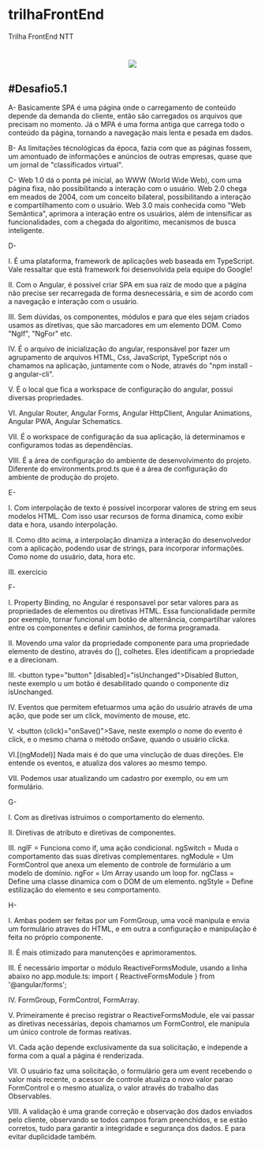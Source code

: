 # trilhaFrontEnd
 Trilha FrontEnd NTT
</h1>
<h1 align="center">
<img src="http://1.bp.blogspot.com/-hEItJlZTE3I/VirtgFC_k3I/AAAAAAAAKzM/kLj7Laem30A/s1600/5.png">
</h1>

<h2>
#Desafio5.1
</h2>


A- Basicamente SPA é uma página onde o carregamento de conteúdo depende da demanda do cliente, então são carregados os arquivos que precisam no momento. Já o MPA é uma forma antiga que carrega todo o conteúdo da página, tornando a navegação mais lenta e pesada em dados.

B- As limitações técnológicas da época, fazia com que as páginas fossem, um amontuado de informações e anúncios de outras empresas, quase que um jornal de "classificados virtual".

C- Web 1.0 dá o ponta pé inicial, ao  WWW (World Wide Web), com uma página fixa, não possibilitando a interação com o usuário.
    Web 2.0 chega em meados de 2004, com um conceito bilateral, possibilitando a interação e compartilhamento com o usuário.
    Web 3.0 mais conhecida como "Web Semântica", aprimora a interação entre os usuários, além de intensificar as funcionalidades, com a chegada do algoritimo, mecanismos de busca inteligente.

D-

I. É uma plataforma, framework de aplicações web baseada em TypeScript. Vale ressaltar que está framework foi desenvolvida pela equipe do Google!

II. Com o Angular, é possivel criar SPA em sua raiz de modo que a página não precise ser recarregada de forma desnecessária, e sim de acordo com a navegação e interação com o usuário.

III. Sem dúvidas, os componentes, módulos e para que eles sejam criados usamos as diretivas, que são marcadores em um elemento DOM. Como "NgIf", "NgFor" etc.

IV. É o arquivo de inicialização do angular, responsável por fazer um agrupamento de arquivos HTML, Css, JavaScript, TypeScript nós o chamamos na aplicação, juntamente com o Node, através do "npm install -g angular-cli".

V. É o local que fica a workspace de configuração do angular, possui diversas propriedades. 

VI. Angular Router, Angular Forms, Angular HttpClient, Angular Animations, Angular PWA, Angular Schematics.

VII. É o workspace de configuração da sua aplicação, lá determinamos e configuramos todas as dependências.

VIII. É a área de configuração do ambiente de desenvolvimento do projeto. Diferente do environments.prod.ts que é a área de configuração do ambiente de produção do projeto.

E- 

I. Com interpolação de texto é possivel incorporar valores de string em seus modelos HTML. Com isso usar recursos de forma dinamica, como exibir data e hora, usando
interpolação.

II. Como dito acima, a interpolação dinamiza a interação do desenvolvedor com a aplicação, podendo usar de strings, para incorporar informações. Como nome do usuário,
data, hora etc.

III. exercício

F-

I. Property Binding, no Angular é responsavel por setar valores para as propriedades de 
elementos ou diretivas HTML. Essa funcionalidade permite por exemplo, tornar funcional
um botão de alternância, compartilhar valores entre os componentes e definir caminhos, 
de forma programada.

II. Movendo uma valor da propriedade componente para uma propriedade elemento de destino, 
através do [], colhetes. Eles identificam a propriedade e a direcionam.

III.
<button type="button" [disabled]="isUnchanged">Disabled Button</button>, neste exemplo u
um botão é desabilitado quando o componente diz isUnchanged.

IV. Eventos que permitem efetuarmos uma ação do usuário através de uma ação, que pode
ser um click, movimento de mouse, etc.

V. <button (click)="onSave()">Save</button>, neste exemplo o nome do evento é click, e
o mesmo chama o método onSave, quando o usuário clicka.

VI.[(ngModel)] Nada mais é do que uma vinclução de duas direções. Ele entende os eventos,
e atualiza dos valores ao mesmo tempo. 

VII. Podemos usar atualizando um cadastro por exemplo, ou em um formulário.

G- 

I. Com as diretivas istruimos o comportamento do elemento.

II. Diretivas de atributo e diretivas de componentes.

III. ngIF = Funciona como if, uma ação condicional.
ngSwitch = Muda o comportamento das suas diretivas complementares.
ngModule = Um FormControl que anexa um elemento de controle de formulário a um modelo de
domínio.
ngFor = Um Array usando um loop for.
ngClass = Define uma classe dinamica com o DOM de um elemento.
ngStyle = Define estilização do elemento e seu comportamento.

H-

I. Ambas podem ser feitas por um FormGroup, uma você manipula e envia um formulário atraves 
do HTML, e em outra a configuração e manipulação é feita no próprio componente.

II. É mais otimizado para manutenções e aprimoramentos.

III. É necessário importar o módulo ReactiveFormsModule, usando a linha abaixo no 
app.module.ts: import { ReactiveFormsModule } from '@angular/forms';

IV. FormGroup, FormControl, FormArray.

V. Primeiramente é preciso registrar o ReactiveFormsModule, ele vai passar as diretivas
necessárias, depois chamamos um FormControl, ele manipula um único controle de formas
reativas.

VI. Cada ação depende exclusivamente da sua solicitação, e independe a forma com a qual
a página é renderizada. 

VII. O usuário faz uma solicitação, o formulário gera um event recebendo o valor mais 
recente, o acessor de controle atualiza o novo valor parao FormControl e o mesmo atualiza,
o valor através do trabalho das Observables.

VIII. A validação é uma grande correção e observação dos dados enviados pelo cliente, 
observando se todos campos foram preenchidos, e se estão corretos, tudo para garantir
a integridade e segurança dos dados. E para evitar duplicidade também.
